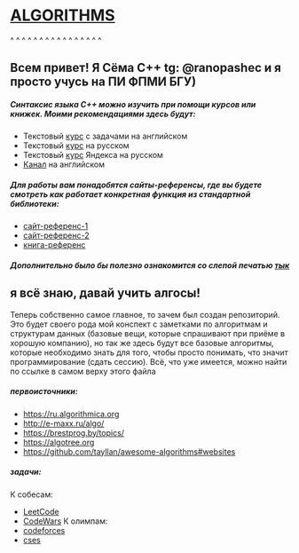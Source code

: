 # [ALGORITHMS](https://github.com/ranopashec/FAMCS-PROG/blob/main/ALGORITHMS.md)
^ ^ ^ ^ ^ ^ ^ ^ ^ ^ ^ ^ ^ ^ ^ ^
## Всем привет! Я Сёма C++ tg: @ranopashec и я просто учусь на ПИ ФПМИ БГУ)
##### Cинтаксис языка C++ можно изучить при помощи курсов или книжек. Моими рекомендациями здесь будут:
- Текстовый [курс](https://www.learncpp.com) с задачами на английском
- Текстовый [курс](https://ravesli.com/uroki-cpp/) на русском
- Текстовый [курс]([https://ravesli.com/uroki-cpp/](https://academy.yandex.ru/handbook/cpp)) Яндекса на русском
- [Канал](https://www.youtube.com/playlist?list=PLlrATfBNZ98dudnM48yfGUldqGD0S4FFb) на английском
##### Для работы вам понадобятся сайты-референсы, где вы будете смотреть как работает конкретная функция из стандартной библиотеки:
-  [сайт-референс-1](https://en.cppreference.com/w/)
-  [сайт-референс-2](https://cplusplus.com/reference/)
-  [книга-референс](https://books.goalkicker.com/CPlusPlusBook/)
##### Дополнительно было бы полезно ознакомится со слепой печатью [тык](https://www.typingstudy.com/list_of_free_touch_typing_software_and_online_resources)
## я всё знаю, давай учить алгосы!
Теперь собственно самое главное, то зачем был создан репозиторий. Это будет своего рода мой конспект с заметками по алгоритмам и структурам данных (базовые вещи, которые спрашивают при приёме в хорошую компанию), но так же здесь будут все базовые алгоритмы, которые необходимо знать для того, чтобы просто понимать, что значит программирование (сдать сессию). Всё, что уже имеется, можно найти по ссылке в самом верху этого файла
##### первоисточники:
- https://ru.algorithmica.org
- http://e-maxx.ru/algo/
- https://brestprog.by/topics/
- https://algotree.org
- https://github.com/tayllan/awesome-algorithms#websites
##### задачи:
К собесам:
- [LeetCode](https://leetcode.com)
- [CodeWars](https://www.codewars.com)
К олимпам:
- [codeforces](https://codeforces.com)
- [cses](https://cses.fi/problemset/)
